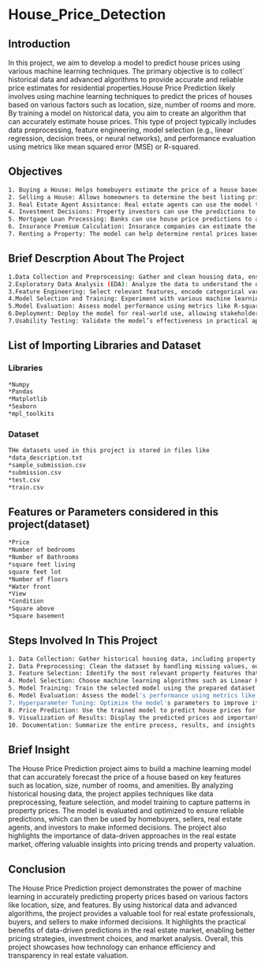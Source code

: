# House_Price_Detection
## Introduction
In this project, we aim to develop a model to predict house prices using various machine learning techniques. The primary objective is to collect` historical data and advanced algorithms to provide accurate and reliable price estimates for residential properties.House Price Prediction likely involves using machine learning techniques to predict the prices of houses based on various factors such as location, size, number of rooms and more. By training a model on historical data, you aim to create an algorithm that can accurately estimate house prices. This type of project typically includes data preprocessing, feature engineering, model selection (e.g., linear regression, decision trees, or neural networks), and performance evaluation using metrics like mean squared error (MSE) or R-squared.
## Objectives
```bash
1. Buying a House: Helps homebuyers estimate the price of a house based on its features, making it easier to know if a property is priced fairly.
2. Selling a House: Allows homeowners to determine the best listing price for their property to attract buyers without underpricing or overpricing.
3. Real Estate Agent Assistance: Real estate agents can use the model to quickly provide price estimates to clients, improving their services.
4. Investment Decisions: Property investors can use the predictions to identify undervalued properties or areas with potential for price growth.
5. Mortgage Loan Processing: Banks can use house price predictions to assess the value of a property when granting home loans.
6. Insurance Premium Calculation: Insurance companies can estimate the value of a property to set appropriate insurance premiums.
7. Renting a Property: The model can help determine rental prices based on house value and market conditions.
```
## Brief Descrption About The Project
```bash
1.Data Collection and Preprocessing: Gather and clean housing data, ensuring it is free from missing values and irrelevant features.
2.Exploratory Data Analysis (EDA): Analyze the data to understand the distribution of house prices and identify trends or patterns.
3.Feature Engineering: Select relevant features, encode categorical variables, and create new features to improve model accuracy.
4.Model Selection and Training: Experiment with various machine learning algorithms (e.g., Linear Regression, Random Forest) to build predictive models.
5.Model Evaluation: Assess model performance using metrics like R-squared score to ensure accuracy.
6.Deployment: Deploy the model for real-world use, allowing stakeholders to access and utilize the predictions.
7.Usability Testing: Validate the model’s effectiveness in practical applications and refine it based on feedback.
```
## List of Importing Libraries and Dataset
### Libraries
```bash
*Numpy
*Pandas
*Matplotlib
*Seaborn
*mpl_toolkits
```
### Dataset
```bash
THe datasets used in this project is stored in files like
*data_description.txt
*sample_submission.csv
*submission.csv
*test.csv
*train.csv
```
## Features or Parameters considered in this project(dataset)
```bash
*Price
*Number of bedrooms
*Number of Bathrooms
*square feet living
square feet lot
*Number of floors
*Water front
*View
*Condition
*Square above
*Square basement
```
## Steps Involved In This Project
```bash
1. Data Collection: Gather historical housing data, including property features and prices.
2. Data Preprocessing: Clean the dataset by handling missing values, outliers, and normalizing data.
3. Feature Selection: Identify the most relevant property features that influence house prices.
4. Model Selection: Choose machine learning algorithms such as Linear Regression, Decision Trees, or Random Forest.
5. Model Training: Train the selected model using the prepared dataset to learn the relationship between features and house prices.
6. Model Evaluation: Assess the model's performance using metrics like Mean Squared Error (MSE) or R-squared.
7. Hyperparameter Tuning: Optimize the model's parameters to improve its predictive accuracy.
8. Price Prediction: Use the trained model to predict house prices for new properties.
9. Visualization of Results: Display the predicted prices and important features through plots and graphs.
10. Documentation: Summarize the entire process, results, and insights of this project.
```
## Brief Insight 
The House Price Prediction project aims to build a machine learning model that can accurately forecast the price of a house based on key features such as location, size, number of rooms, and amenities. By analyzing historical housing data, the project applies techniques like data preprocessing, feature selection, and model training to capture patterns in property prices. The model is evaluated and optimized to ensure reliable predictions, which can then be used by homebuyers, sellers, real estate agents, and investors to make informed decisions. The project also highlights the importance of data-driven approaches in the real estate market, offering valuable insights into pricing trends and property valuation.
## Conclusion
The House Price Prediction project demonstrates the power of machine learning in accurately predicting property prices based on various factors like location, size, and features. By using historical data and advanced algorithms, the project provides a valuable tool for real estate professionals, buyers, and sellers to make informed decisions. It highlights the practical benefits of data-driven predictions in the real estate market, enabling better pricing strategies, investment choices, and market analysis. Overall, this project showcases how technology can enhance efficiency and transparency in real estate valuation.


